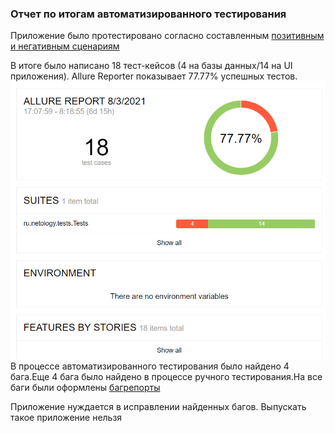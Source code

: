 ### Отчет по итогам автоматизированного тестирования

Приложение было протестировано согласно составленным [позитивным и негативным сценариям](/documentation/Plan.md)

В итоге было написано 18 тест-кейсов (4 на базы данных/14 на UI приложения).
Allure Reporter показывает 77.77% успешных тестов.
![img.png](img.png)
В процессе автоматизированного тестирования было найдено 4 бага.Еще 4 бага было найдено в процессе ручного тестирования.На все баги были оформлены [багрепорты](https://github.com/jukkty/Diploma/issues)

Приложение нуждается в исправлении найденных багов. Выпускать такое приложение нельзя

